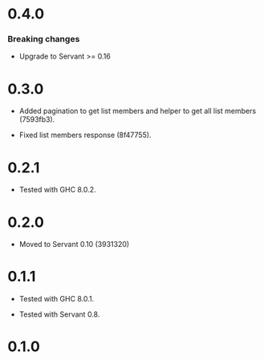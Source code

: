 # 0.4.0

### Breaking changes

* Upgrade to Servant >= 0.16

# 0.3.0

- Added pagination to get list members and helper to get all list
  members (7593fb3).

- Fixed list members response (8f47755).

# 0.2.1

- Tested with GHC 8.0.2.

# 0.2.0

- Moved to Servant 0.10 (3931320)

# 0.1.1

- Tested with GHC 8.0.1.

- Tested with Servant 0.8.

# 0.1.0
